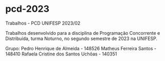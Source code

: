 # pcd-2023
Trabalhos - PCD UNIFESP 2023/02

Trabalhos desenvolvido para a disciplina de Programação Concorrente e Distribuída, turma Noturno, no segundo semestre de 2023 na UNIFESP.

Grupo:
Pedro Henrique de Almeida - 148526
Matheus Ferreira Santos - 148410
Rafaela Cristine dos Santos Uchôas - 140351
